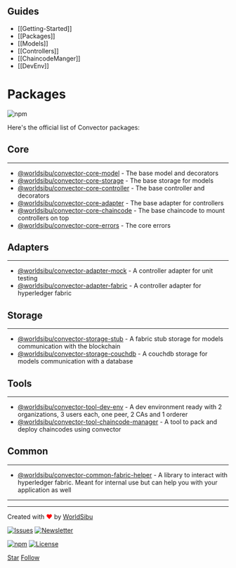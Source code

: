 ## Guides

- [[Getting-Started]]
- [[Packages]]
- [[Models]]
- [[Controllers]]
- [[ChaincodeManger]]
- [[DevEnv]]

# Packages

![npm](https://img.shields.io/npm/v/@worldsibu/convector-core-chaincode.svg)


Here's the official list of Convector packages:

## Core
---
- [@worldsibu/convector-core-model](https://www.npmjs.com/package/@worldsibu/convector-core-model) - The base model and decorators
- [@worldsibu/convector-core-storage](https://www.npmjs.com/package/@worldsibu/convector-core-storage) - The base storage for models
- [@worldsibu/convector-core-controller](https://www.npmjs.com/package/@worldsibu/convector-core-controller) - The base controller and decorators
- [@worldsibu/convector-core-adapter](https://www.npmjs.com/package/@worldsibu/convector-core-adapter) - The base adapter for controllers
- [@worldsibu/convector-core-chaincode](https://www.npmjs.com/package/@worldsibu/convector-core-chaincode) - The base chaincode to mount controllers on top
- [@worldsibu/convector-core-errors](https://www.npmjs.com/package/@worldsibu/convector-core-errors) - The core errors

## Adapters
---
- [@worldsibu/convector-adapter-mock](https://www.npmjs.com/package/@worldsibu/convector-adapter-mock) - A controller adapter for unit testing
- [@worldsibu/convector-adapter-fabric](https://www.npmjs.com/package/@worldsibu/convector-adapter-fabric) - A controller adapter for hyperledger fabric

## Storage
---
- [@worldsibu/convector-storage-stub](https://www.npmjs.com/package/@worldsibu/convector-storage-stub) - A fabric stub storage for models communication with the blockchain
- [@worldsibu/convector-storage-couchdb](https://www.npmjs.com/package/@worldsibu/convector-storage-couchdb) - A couchdb storage for models communication with a database

## Tools
---
- [@worldsibu/convector-tool-dev-env](https://www.npmjs.com/package/@worldsibu/convector-tool-dev-env) - A dev environment ready with 2 organizations, 3 users each, one peer, 2 CAs and 1 orderer
- [@worldsibu/convector-tool-chaincode-manager](https://www.npmjs.com/package/@worldsibu/convector-tool-chaincode-manager) - A tool to pack and deploy chaincodes using convector

## Common
---
- [@worldsibu/convector-common-fabric-helper](https://www.npmjs.com/package/@worldsibu/convector-common-fabric-helper) - A library to interact with hyperledger fabric. Meant for internal use but can help you with your application as well

----
----

Created with <span style="color: red;">♥</span> by [WorldSibu](http://worldsibu.com/)

[![Issues](https://img.shields.io/github/issues-raw/@worldsibu/convector.svg)](https://github.com/worldsibu/convector/issues)
[![Newsletter](https://img.shields.io/badge/Newsletter--orange.svg)](https://worldsibu.io/subscribe/)

[![npm](https://img.shields.io/npm/v/@worldsibu/convector-core-chaincode.svg)](https://www.npmjs.com/package/@worldsibu/convector-core-chaincode)
[![License](https://img.shields.io/badge/License-Apache%202.0-blue.svg)](https://opensource.org/licenses/Apache-2.0)

<a class="github-button" href="https://github.com/worldsibu/convector" data-icon="octicon-star" data-size="large" aria-label="Star worldsibu/convector on GitHub">Star</a> <a class="github-button" href="https://github.com/worldsibu" data-size="large" aria-label="Follow @worldsibu on GitHub">Follow</a>

<script async defer src="https://buttons.github.io/buttons.js"></script>
